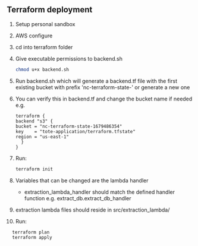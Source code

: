 ## Terraform deployment

1. Setup personal sandbox
   
2. AWS configure
   
3. cd into terraform folder
   
4. Give executable permissions to backend.sh
   ```bash
   chmod u+x backend.sh
   ```

5. Run backend.sh which will generate a backend.tf file with the first existing bucket with prefix 'nc-terraform-state-' or generate a new one
   
6. You can verify this in backend.tf and change the bucket name if needed e.g.
    ```
    terraform {
    backend "s3" {
    bucket = "nc-terraform-state-1679486354"
    key    = "tote-application/terraform.tfstate"
    region = "us-east-1"
      }
    }
    ```

7. Run:
   ```bash
   terraform init
   ```

8. Variables that can be changed are the lambda handler
   - extraction_lambda_handler should match the defined handler function e.g. extract_db.extract_db_handler

9. extraction lambda files should reside in src/extraction_lambda/

10. Run:
 ```bash
   terraform plan
   terraform apply
   ```